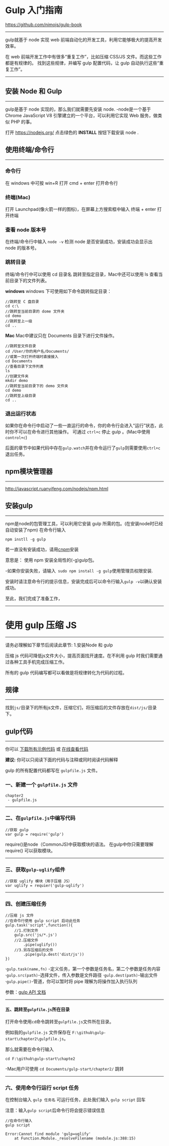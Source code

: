 # Gulp 入门指南
https://github.com/nimojs/gulp-book

---
gulp就基于 node 实现 web 前端自动化的开发工具，利用它能够极大的提高开发效率。

在 web 前端开发工作中有很多“重复工作”，比如压缩 CSS/JS 文件。而这些工作都是有规律的。
找到这些规律，并编写 gulp 配置代码，让 gulp 自动执行这些“重复工作”。

---
## 安装 Node 和 Gulp 
---
gulp是基于 node 实现的，那么我们就需要先安装 node.
-node是一个基于 Chrome JavaScript V8 引擎建立的一个平台，可以利用它实现 Web 服务，做类似 PHP 的事。

打开 https://nodejs.org/ 点击绿色的 **INSTALL** 按钮下载安装 node .

## 使用终端/命令行
---
### 命令行

在 windows 中可按 win+R 打开 cmd + enter 打开命令行

### 终端(Mac)

打开 Launchpad(像火箭一样的图标)，在屏幕上方搜索框中输入  终端 + enter 打开终端

### 查看 node 版本号

在终端/命令行中输入 `node -v` 检测 node 是否安装成功，安装成功会显示出 node 的版本号。

### 跳转目录

终端/命令行中可以使用 cd 目录名 跳转至指定目录，Mac中还可以使用 ls 查看当前目录下的文件列表。

**windows**
windows 下可使用如下命令跳转指定目录：
```
//跳转至 C 盘目录
cd c:\
//跳转至当前目录的 dome 文件夹
cd demo
//跳转至上一级
cd ..
```

**Mac**
Mac中建议只在 Documents 目录下进行文件操作。
```
//跳转至文件目录
cd /User/你的用户名/Documents/
//或第一次打开终端时直接接入
cd Documents
//查看目录下文件列表
ls
//创建文件夹
mkdir demo
//跳转至当前目录下的 demo 文件夹
cd demo
//跳转至上级目录
cd ..
```

### 退出运行状态

如果你在命令行中启动了一些一直运行的命令，你的命令行会进入“运行”状态，此时你不可以在命令进行其他操作。
可通过 `ctrl+c` 停止  gulp 。(Mac中使用 `control+c`)

后面的章节中如果代码中存在`gulp.watch`并在命令运行了`gulp`则需要使用`ctrl+c`退出任务。

## npm模块管理器
---
http://javascript.ruanyifeng.com/nodejs/npm.html

## 安装gulp
---
npm是node的包管理工具，可以利用它安装 gulp 所需的包。(在安装node时已经自动安装了npm)
在命令行输入
```
npm instll -g gulp
```
若一直没有安装成功，请用[cnpm](https://github.com/nimojs/blog/issues/20)安装

意思是： 使用 npm 安装全局性的(-g)gulp包。

-如果你安装失败，请输入` sudo npm install -g gulp`使用管理员权限安装.

安装时请注意命令行的提示信息，安装完成后可以命令行输入`gulp -v`以确认安装成功。

至此，我们完成了准备工作，

---

# 使用 gulp 压缩 JS
---
请务必理解如下章节后阅读此章节:
1.安装Node 和 gulp

压缩 js 代码可降低js文件大小，提高页面找开速度。在不利用 gulp 时我们需要通过各种工具手机完成压缩工作。

所有的 gulp 代码编写都可以看做是将规律转化为代码的过程。

## 规律
---
找到`js/`目录下的所有js文件，压缩它们，将压缩后的文件存放在`dist/js/`目录下。

## gulp代码
---
你可以 [下载所有示例代码](https://github.com/nimojs/gulp-book/archive/master.zip) 或 [在线查看代码](https://github.com/nimojs/gulp-book/tree/master/demo/chapter2)

**建议:** 你可以只阅读下面的代码与注释或同时阅读代码解释

gulp 的所有配置代码都写在 `gulpfile.js` 文件。

### 一、新建一个 `gulpfile.js` 文件
```
chapter2
 - gulpfile.js
```

---
 
### 二、在`gulpfile.js`中编写代码
```
//获取 gulp
var gulp = require('gulp')
```
require()是node（CommonJS)中获取模块的语法。
在gulp中你只需要理解 require() 可以获取模块。

---

### 三、获取`gulp-uglify`组件
```
//获取 uglify 模块（用于压缩 JS）
var uglify = requier('gulp-uglify')
```

---

### 四、创建压缩任务
```
//压缩 js 文件
//在命令行使用 gulp script 启动此任务
gulp.task('script',function(){
	//1.打到文件
	gulp.src('js/*.js')
	//2.压缩文件
		.pipe(uglify())
	//3.另存压缩后的文件
		.pipe(gulp.dest('dist/js'))
})
```
·`gulp.task(name,fn)` -定义任务，第一个参数是任务名，第二个参数是任务内容
·`gulp.src(path)`-选择文件，传入参数是文件路径
·`gulp.dest(path)`-输出文件
·`gulp.pipe()`-管道，你可以暂时将 pipe 理解为将操作加入执行队列

参数：[gulp API 文档](http://www.gulpjs.com.cn/docs/api/)

---

#### 五、跳转至`gulpfile.js`所在目录

打开命令使用`cd`命令跳转至`gulpfile.js`文件所在目录。

例如我的`gulpfile.js` 文件保存在 `F:\github\gulp-start\chapter2\gulpfile.js`。

那么就需要在命令行输入

```
cd F:\github\gulp-start\chapte2
```
-Mac用户可使用 `cd Documents/gulp-start/chapter2/` 跳转

---

### 六、使用命令行运行 script 任务

在控制台输入 `gulp 任务名` 可运行任务，此处我们输入 `gulp script` 回车

注意：输入`gulp script`后命令行将会提示错误信息

```
//在命令行输入
gulp script

Error:Cannot find module 'gulp=uglify'
	at Function.Module._resolveFilename (module.js:388:15)
	
```